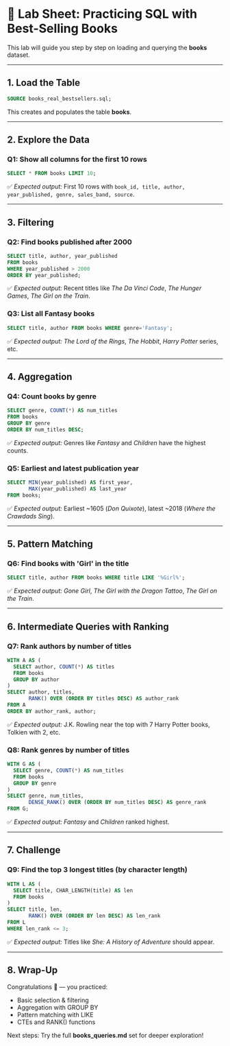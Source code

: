 # 📘 Lab Sheet: Practicing SQL with Best-Selling Books

This lab will guide you step by step on loading and querying the **books** dataset.

---

## 1. Load the Table

```sql
SOURCE books_real_bestsellers.sql;
```

This creates and populates the table **books**.

---

## 2. Explore the Data

### Q1: Show all columns for the first 10 rows
```sql
SELECT * FROM books LIMIT 10;
```

✅ *Expected output:* First 10 rows with `book_id, title, author, year_published, genre, sales_band, source`.

---

## 3. Filtering

### Q2: Find books published after 2000
```sql
SELECT title, author, year_published
FROM books
WHERE year_published > 2000
ORDER BY year_published;
```

✅ *Expected output:* Recent titles like *The Da Vinci Code*, *The Hunger Games*, *The Girl on the Train*.

### Q3: List all Fantasy books
```sql
SELECT title, author FROM books WHERE genre='Fantasy';
```

✅ *Expected output:* *The Lord of the Rings*, *The Hobbit*, *Harry Potter* series, etc.

---

## 4. Aggregation

### Q4: Count books by genre
```sql
SELECT genre, COUNT(*) AS num_titles
FROM books
GROUP BY genre
ORDER BY num_titles DESC;
```

✅ *Expected output:* Genres like *Fantasy* and *Children* have the highest counts.

### Q5: Earliest and latest publication year
```sql
SELECT MIN(year_published) AS first_year,
       MAX(year_published) AS last_year
FROM books;
```

✅ *Expected output:* Earliest ~1605 (*Don Quixote*), latest ~2018 (*Where the Crawdads Sing*).

---

## 5. Pattern Matching

### Q6: Find books with 'Girl' in the title
```sql
SELECT title, author FROM books WHERE title LIKE '%Girl%';
```

✅ *Expected output:* *Gone Girl*, *The Girl with the Dragon Tattoo*, *The Girl on the Train*.

---

## 6. Intermediate Queries with Ranking

### Q7: Rank authors by number of titles
```sql
WITH A AS (
  SELECT author, COUNT(*) AS titles
  FROM books
  GROUP BY author
)
SELECT author, titles,
       RANK() OVER (ORDER BY titles DESC) AS author_rank
FROM A
ORDER BY author_rank, author;
```

✅ *Expected output:* J.K. Rowling near the top with 7 Harry Potter books, Tolkien with 2, etc.

### Q8: Rank genres by number of titles
```sql
WITH G AS (
  SELECT genre, COUNT(*) AS num_titles
  FROM books
  GROUP BY genre
)
SELECT genre, num_titles,
       DENSE_RANK() OVER (ORDER BY num_titles DESC) AS genre_rank
FROM G;
```

✅ *Expected output:* *Fantasy* and *Children* ranked highest.

---

## 7. Challenge

### Q9: Find the top 3 longest titles (by character length)
```sql
WITH L AS (
  SELECT title, CHAR_LENGTH(title) AS len
  FROM books
)
SELECT title, len,
       RANK() OVER (ORDER BY len DESC) AS len_rank
FROM L
WHERE len_rank <= 3;
```

✅ *Expected output:* Titles like *She: A History of Adventure* should appear.

---

## 8. Wrap-Up

Congratulations 🎉 — you practiced:

- Basic selection & filtering  
- Aggregation with GROUP BY  
- Pattern matching with LIKE  
- CTEs and RANK() functions  

Next steps: Try the full **books_queries.md** set for deeper exploration!
